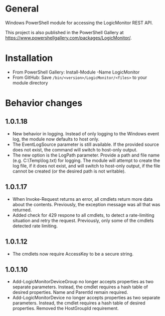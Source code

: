 # General
Windows PowerShell module for accessing the LogicMonitor REST API.

This project is also published in the PowerShell Gallery at https://www.powershellgallery.com/packages/LogicMonitor/.

# Installation
* From PowerShell Gallery: Install-Module -Name LogicMonitor
* From GitHub: Save `/bin/<version>/LogicMonitor/<files>` to your module directory

# Behavior changes
## 1.0.1.18
* New behavior in logging. Instead of only logging to the Windows event log, the module now defaults to host only.
* The EventLogSource parameter is still available. If the provided source does not exist, the command will switch to host-only output.
* The new option is the LogPath parameter. Provide a path and file name (e.g. C:\Temp\log.txt) for logging. The module will attempt to create the log file, if it does not exist, and will switch to host-only output, if the file cannot be created (or the desired path is not writable).
## 1.0.1.17
* When Invoke-Request returns an error, all cmdlets return more data about the contents. Previously, the exception message was all that was returned.
* Added check for 429 respone to all cmdlets, to detect a rate-limiting situation and retry the request. Previously, only some of the cmdlets detected rate limiting.
## 1.0.1.12
* The cmdlets now require AccessKey to be a secure string.
## 1.0.1.10
* Add-LogicMonitorDeviceGroup no longer accepts properties as two separate parameters. Instead, the cmdlet requires a hash table of desired properties. Name and ParentId remain required.
* Add-LogicMonitorDevice no longer accepts properties as two separate parameters. Instead, the cmdlet requires a hash table of desired properties. Removed the HostGroupId requirement.